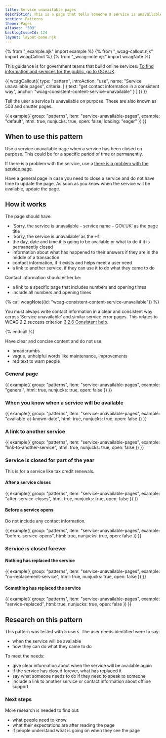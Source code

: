 ```yaml
---
title: Service unavailable pages
description: This is a page that tells someone a service is unavailable. It should say when the service will be available or what to do if it is permanently closed
section: Patterns
theme: Pages
aliases: "503"
backlogIssueId: 124
layout: layout-pane.njk
---
```


{% from "_example.njk" import example %}
{% from "_wcag-callout.njk" import wcagCallout %}
{% from "_wcag-note.njk" import wcagNote %}

This guidance is for government teams that build online services. [To find information and services for the public, go to GOV.UK](https://www.gov.uk/).

{{ wcagCallout({
  type: "pattern",
  introAction: "use",
  name: "Service unavailable pages",
  criteria: [
    {
      text: "get contact information in a consistent way",
      anchor: "wcag-consistent-content-service-unavailable"
    }
  ]
}) }}

Tell the user a service is unavailable on purpose. These are also known as 503 and shutter pages.

{{ example({ group: "patterns", item: "service-unavailable-pages", example: "default", html: true, nunjucks: true, open: false, loading: "eager" }) }}

## When to use this pattern

Use a service unavailable page when a service has been closed on purpose. This could be for a specific period of time or permanently.

If there is a problem with the service, use a [there is a problem with the service page](/patterns/problem-with-the-service-pages/).

Have a general page in case you need to close a service and do not have time to update the page. As soon as you know when the service will be available, update the page.

## How it works

The page should have:

- ‘Sorry, the service is unavailable – service name – GOV.UK’ as the page title
- ‘Sorry, the service is unavailable’ as the H1
- the day, date and time it is going to be available or what to do if it is permanently closed
- information about what has happened to their answers if they are in the middle of a transaction
- contact information, if it exists and helps meet a user need
- a link to another service, if they can use it to do what they came to do

Contact information should either be:

- a link to a specific page that includes numbers and opening times
- include all numbers and opening times

{% call wcagNote({id: "wcag-consistent-content-service-unavailable"}) %}

<p>You must always write contact information in a clear and consistent way across ‘Service unavailable’ and similar service error pages. This relates to WCAG 2.2 success criterion <a href="https://www.w3.org/WAI/WCAG22/Understanding/consistent-help.html">3.2.6 Consistent help</a>.</p>
{% endcall %}

Have clear and concise content and do not use:

- breadcrumbs
- vague, unhelpful words like maintenance, improvements
- red text to warn people

### General page

{{ example({ group: "patterns", item: "service-unavailable-pages", example: "general", html: true, nunjucks: true, open: false }) }}

### When you know when a service will be available

{{ example({ group: "patterns", item: "service-unavailable-pages", example: "available-at-known-date", html: true, nunjucks: true, open: false }) }}

### A link to another service

{{ example({ group: "patterns", item: "service-unavailable-pages", example: "link-to-another-service", html: true, nunjucks: true, open: false }) }}

### Service is closed for part of the year

This is for a service like tax credit renewals.

#### After a service closes

{{ example({ group: "patterns", item: "service-unavailable-pages", example: "after-service-closes", html: true, nunjucks: true, open: false }) }}

#### Before a service opens

Do not include any contact information.

{{ example({ group: "patterns", item: "service-unavailable-pages", example: "before-service-opens", html: true, nunjucks: true, open: false }) }}

### Service is closed forever

#### Nothing has replaced the service

{{ example({ group: "patterns", item: "service-unavailable-pages", example: "no-replacement-service", html: true, nunjucks: true, open: false }) }}

#### Something has replaced the service

{{ example({ group: "patterns", item: "service-unavailable-pages", example: "service-replaced", html: true, nunjucks: true, open: false }) }}

## Research on this pattern

This pattern was tested with 5 users. The user needs identified were to say:

- when the service will be available
- how they can do what they came to do

To meet the needs:

- give clear information about when the service will be available again
- if the service has closed forever, what has replaced it
- say what someone needs to do if they need to speak to someone
- include a link to another service or contact information about offline support

### Next steps

More research is needed to find out:

- what people need to know
- what their expectations are after reading the page
- if people understand what is going on when they see the page
